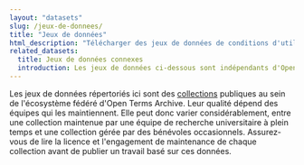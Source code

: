 ```yaml
---
layout: "datasets"
slug: /jeux-de-donnees/
title: "Jeux de données"
html_description: "Télécharger des jeux de données de conditions d'utilisation"
related_datasets:
  title: Jeux de données connexes
  introduction: Les jeux de données ci-dessous sont indépendants d'Open Terms Archive et sont référencés pour rendre service. Si vous connaissez d'autres jeux de données pertinents, [ajoutez-les](https://github.com/OpenTermsArchive/opentermsarchive.org/edit/main/data/related_datasets.yml) !
---
```


Les jeux de données répertoriés ici sont des <a href="https://docs.opentermsarchive.org/#collections">collections</a> publiques au sein de l'écosystème fédéré d'Open Terms Archive. Leur qualité dépend des équipes qui les maintiennent. Elle peut donc varier considérablement, entre une collection maintenue par une équipe de recherche universitaire à plein temps et une collection gérée par des bénévoles occasionnels. Assurez-vous de lire la licence et l'engagement de maintenance de chaque collection avant de publier un travail basé sur ces données.
